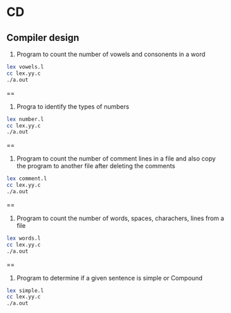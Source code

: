 # CD
Compiler design
--
1) Program to count the number of vowels and consonents in a word
```bash
lex vowels.l
cc lex.yy.c
./a.out
```
==
1) Progra to identify the types of numbers
```bash
lex number.l
cc lex.yy.c
./a.out
```
==
1) Program to count the number of comment lines in a file and also copy the program to another file after deleting the comments
```bash
lex comment.l
cc lex.yy.c
./a.out
```
==
1) Program to count the number of words, spaces, charachers, lines from a file
```bash
lex words.l
cc lex.yy.c
./a.out
```
==
1) Program to determine if a given sentence is simple or Compound
```bash
lex simple.l
cc lex.yy.c
./a.out
```
